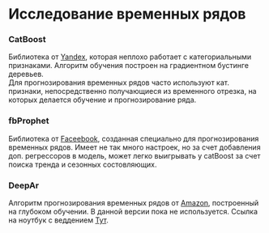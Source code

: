 <h1 class="code-line" data-line-start=0 data-line-end=1 ><a id="___0"></a>Исследование временных рядов</h1>
<h3 class="code-line" data-line-start=5 data-line-end=6 ><a id="CatBoost_5"></a>CatBoost</h3>
<p class="has-line-data" data-line-start="7" data-line-end="9">Библиотека от <a href="https://catboost.ai/">Yandex</a>, которая неплохо работает с категориальными признаками. Алгоритм обучения построен на градиентном бустинге деревьев.<br>
Для прогнозирования временных рядов часто используют кат. признаки, непосредственно получающиеся из временного отрезка, на которых делается обучение и прогнозирование ряда.</p>
<h3 class="code-line" data-line-start=12 data-line-end=13 ><a id="fbProphet_12"></a>fbProphet</h3>
<p class="has-line-data" data-line-start="14" data-line-end="15">Библиотека от <a href="https://facebook.github.io/prophet/">Faceebook</a>, созданная специально для прогнозирования временных рядов. Имеет не так много настроек, но за счет добавления доп. регрессоров в модель, может легко выигрывать у catBoost за счет поиска тренда и сезонных состовляющих.</p>
<h3 class="code-line" data-line-start=16 data-line-end=17 ><a id="DeepAr_16"></a>DeepAr</h3>
<p class="has-line-data" data-line-start="18" data-line-end="19">Алгоритм прогнозирования временных рядов от <a href="https://docs.aws.amazon.com/sagemaker/latest/dg/deepar.html">Amazon</a>, построенный на глубоком обучении. В данной версии пока не используется. Ссылка на ноутбук с веддением <a href="https://github.com/aws/amazon-sagemaker-examples/blob/master/introduction_to_amazon_algorithms/deepar_synthetic/deepar_synthetic.ipynb">Тут</a>.</p>
